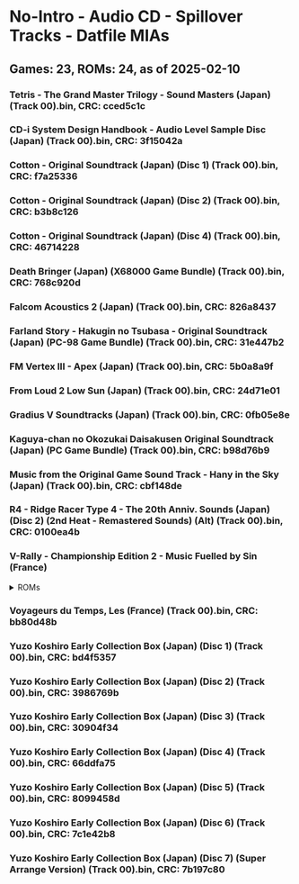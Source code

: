 # No-Intro - Audio CD - Spillover Tracks - Datfile MIAs
## Games: 23, ROMs: 24, as of 2025-02-10

### Tetris - The Grand Master Trilogy - Sound Masters (Japan) (Track 00).bin, CRC: cced5c1c
### CD-i System Design Handbook - Audio Level Sample Disc (Japan) (Track 00).bin, CRC: 3f15042a
### Cotton - Original Soundtrack (Japan) (Disc 1) (Track 00).bin, CRC: f7a25336
### Cotton - Original Soundtrack (Japan) (Disc 2) (Track 00).bin, CRC: b3b8c126
### Cotton - Original Soundtrack (Japan) (Disc 4) (Track 00).bin, CRC: 46714228
### Death Bringer (Japan) (X68000 Game Bundle) (Track 00).bin, CRC: 768c920d
### Falcom Acoustics 2 (Japan) (Track 00).bin, CRC: 826a8437
### Farland Story - Hakugin no Tsubasa - Original Soundtrack (Japan) (PC-98 Game Bundle) (Track 00).bin, CRC: 31e447b2
### FM Vertex III - Apex (Japan) (Track 00).bin, CRC: 5b0a8a9f
### From Loud 2 Low Sun (Japan) (Track 00).bin, CRC: 24d71e01
### Gradius V Soundtracks (Japan) (Track 00).bin, CRC: 0fb05e8e
### Kaguya-chan no Okozukai Daisakusen Original Soundtrack (Japan) (PC Game Bundle) (Track 00).bin, CRC: b98d76b9
### Music from the Original Game Sound Track - Hany in the Sky (Japan) (Track 00).bin, CRC: cbf148de
### R4 - Ridge Racer Type 4 - The 20th Anniv. Sounds (Japan) (Disc 2) (2nd Heat - Remastered Sounds) (Alt) (Track 00).bin, CRC: 0100ea4b
### V-Rally - Championship Edition 2 - Music Fuelled by Sin (France)
<details>
<summary>ROMs</summary>

- V-Rally - Championship Edition 2 - Music Fuelled by Sin (France) (Track 00).bin, CRC: 8944ab70
- V-Rally - Championship Edition 2 - Music Fuelled by Sin (France) (Track AA).bin, CRC: 7cc3a214
</details>

### Voyageurs du Temps, Les (France) (Track 00).bin, CRC: bb80d48b
### Yuzo Koshiro Early Collection Box (Japan) (Disc 1) (Track 00).bin, CRC: bd4f5357
### Yuzo Koshiro Early Collection Box (Japan) (Disc 2) (Track 00).bin, CRC: 3986769b
### Yuzo Koshiro Early Collection Box (Japan) (Disc 3) (Track 00).bin, CRC: 30904f34
### Yuzo Koshiro Early Collection Box (Japan) (Disc 4) (Track 00).bin, CRC: 66ddfa75
### Yuzo Koshiro Early Collection Box (Japan) (Disc 5) (Track 00).bin, CRC: 8099458d
### Yuzo Koshiro Early Collection Box (Japan) (Disc 6) (Track 00).bin, CRC: 7c1e42b8
### Yuzo Koshiro Early Collection Box (Japan) (Disc 7) (Super Arrange Version) (Track 00).bin, CRC: 7b197c80
